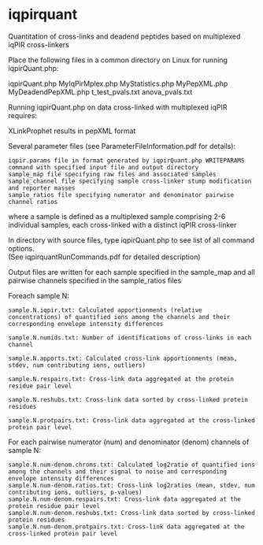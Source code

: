 # iqpirquant

Quantitation of cross-links and deadend peptides based on multiplexed iqPIR cross-linkers


Place the following files in a common directory on Linux for running iqpirQuant.php:

iqpirQuant.php
MyIqPirMplex.php
MyStatistics.php
MyPepXML.php
MyDeadendPepXML.php
t_test_pvals.txt
anova_pvals.txt


Running iqpirQuant.php on data cross-linked with multiplexed iqPIR requires:

XLinkProphet results in pepXML format


Several parameter files (see ParameterFileInformation.pdf for details):

	iqpir.params file in format generated by iqpirQuant.php WRITEPARAMS command with specified input file and output directory
	sample_map file specifying raw files and associated samples
	sample_channel file specifying sample cross-linker stump modification and reporter masses
	sample_ratios file specifying numerator and denominator pairwise channel ratios
	
where a sample is defined as a multiplexed sample comprising 2-6 individual samples, each cross-linked with a distinct iqPIR cross-linker

In directory with source files, type iqpirQuant.php to see list of all command options.  
	(See iqpirquantRunCommands.pdf for detailed description)
	

Output files are written for each sample specified in the sample_map and all pairwise channels specified in the sample_ratios files

Foreach sample N:

	sample.N.iqpir.txt: Calculated apportionments (relative concentrations) of quantified ions among the channels and their corresponding envelope intensity differences
	
	sample.N.numids.txt: Number of identifications of cross-links in each channel
	
	sample.N.apports.txt: Calculated cross-link apportionments (mean, stdev, num contributing ions, outliers)
	
	sample.N.respairs.txt: Cross-link data aggregated at the protein residue pair level 
	
	sample.N.reshubs.txt: Cross-link data sorted by cross-linked protein residues
	
	sample.N.protpairs.txt: Cross-link data aggregated at the cross-linked protein pair level
	

For each pairwise numerator (num) and denominator (denom) channels of sample N:

	sample.N.num-denom.chroms.txt: Calculated log2ratio of quantified ions among the channels and their signal to noise and corresponding envelope intensity differences
	sample.N.num-denom.ratios.txt: Cross-link log2ratios (mean, stdev, num contributing ions, outliers, p-values)
	sample.N.num-denom.respairs.txt: Cross-link data aggregated at the protein residue pair level
	sample.N.num-denom.reshubs.txt: Cross-link data sorted by cross-linked protein residues
	sample.N.num-denom.protpairs.txt: Cross-link data aggregated at the cross-linked protein pair level

